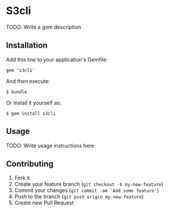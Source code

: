# S3cli

TODO: Write a gem description

## Installation

Add this line to your application's Gemfile:

    gem 's3cli'

And then execute:

    $ bundle

Or install it yourself as:

    $ gem install s3cli

## Usage

TODO: Write usage instructions here

## Contributing

1. Fork it
2. Create your feature branch (`git checkout -b my-new-feature`)
3. Commit your changes (`git commit -am 'Add some feature'`)
4. Push to the branch (`git push origin my-new-feature`)
5. Create new Pull Request
